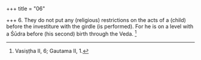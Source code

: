 +++
title = "06"

+++
6. They do not put any (religious) restrictions on the acts of a (child) before the investiture with the girdle (is performed). For he is on a level with a Śūdra before (his second) birth through the Veda. [^6] 


[^6]:  Vasiṣṭha II, 6; Gautama II, 1.

